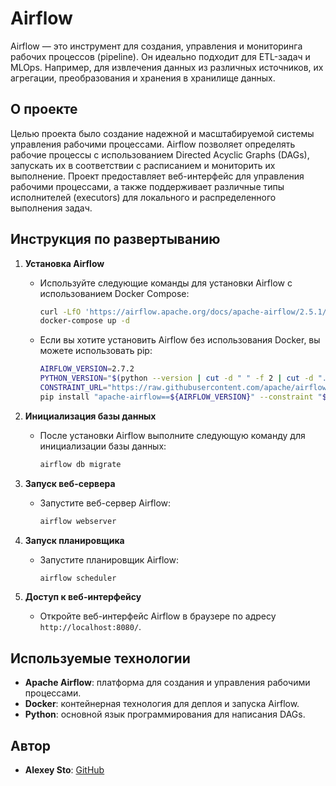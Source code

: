 # Airflow

Airflow — это инструмент для создания, управления и мониторинга рабочих процессов (pipeline). Он идеально подходит для ETL-задач и MLOps. Например, для извлечения данных из различных источников, их агрегации, преобразования и хранения в хранилище данных.

## О проекте

Целью проекта было создание надежной и масштабируемой системы управления рабочими процессами. Airflow позволяет определять рабочие процессы с использованием Directed Acyclic Graphs (DAGs), запускать их в соответствии с расписанием и мониторить их выполнение. Проект предоставляет веб-интерфейс для управления рабочими процессами, а также поддерживает различные типы исполнителей (executors) для локального и распределенного выполнения задач.

## Инструкция по развертыванию

1. **Установка Airflow**
   - Используйте следующие команды для установки Airflow с использованием Docker Compose:
     ```bash
     curl -LfO 'https://airflow.apache.org/docs/apache-airflow/2.5.1/docker-compose.yaml'
     docker-compose up -d
     ```
   - Если вы хотите установить Airflow без использования Docker, вы можете использовать pip:
     ```bash
     AIRFLOW_VERSION=2.7.2
     PYTHON_VERSION="$(python --version | cut -d " " -f 2 | cut -d "." -f 1-2)"
     CONSTRAINT_URL="https://raw.githubusercontent.com/apache/airflow/constraints-${AIRFLOW_VERSION}/constraints-${PYTHON_VERSION}.txt"
     pip install "apache-airflow==${AIRFLOW_VERSION}" --constraint "${CONSTRAINT_URL}"
     ```

2. **Инициализация базы данных**
   - После установки Airflow выполните следующую команду для инициализации базы данных:
     ```bash
     airflow db migrate
     ```

3. **Запуск веб-сервера**
   - Запустите веб-сервер Airflow:
     ```bash
     airflow webserver
     ```

4. **Запуск планировщика**
   - Запустите планировщик Airflow:
     ```bash
     airflow scheduler
     ```

5. **Доступ к веб-интерфейсу**
   - Откройте веб-интерфейс Airflow в браузере по адресу `http://localhost:8080/`.

## Используемые технологии

- **Apache Airflow**: платформа для создания и управления рабочими процессами.
- **Docker**: контейнерная технология для деплоя и запуска Airflow.
- **Python**: основной язык программирования для написания DAGs.

## Автор

- **Alexey Sto**: [GitHub](https://github.com/AlexeySto)
